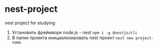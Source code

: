 # nest-project

nest project for studying

1. Установить фреймворк node.js - nest
   `npm i -g @nestjs/cli`
2. В папке проекта инициализировать nest проект
   `nest new project-name`
